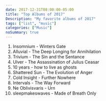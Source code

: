 ```yaml
---
date: 2017-12-31T08:00:00-05:00
title: "Top Albums of 2017"
Description: "My favorite albums of 2017"
tags: ["list", "music"]
categories: ["Music"]
noSummary: true
---
```


1. Insomnium - Winters Gate
1. Alluvial - The Deep Longing for Annihilation
1. Trivium - The Sin and the Sentance
1. Ulver - The Assassination of Julius Ceasar
1. 10 years - how to live as ghosts
1. Shattered Sun - The Evolution of Anger
1. Cold Insight - Further Nowhere
1. Intervals - The Way Forward
1. Ne Oblivisvaris - Urn
1. sleepmakeswaves - Made of Breath Only


